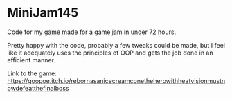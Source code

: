 # MiniJam145

Code for my game made for a game jam in under 72 hours.

Pretty happy with the code, probably a few tweaks could be made, but I feel like it adequately uses the principles of OOP and gets the job done in an efficient manner.

Link to the game: https://goopoe.itch.io/rebornasanicecreamconetheherowithheatvisionmustnowdefeatthefinalboss
